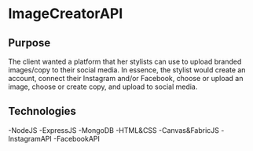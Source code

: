 # ImageCreatorAPI

## Purpose
The client wanted a platform that her stylists can use to upload branded images/copy to their social media. In essence, the stylist would create an account, connect their Instagram and/or Facebook, choose or upload an image, choose or create copy, and upload to social media.

## Technologies
-NodeJS -ExpressJS -MongoDB -HTML&CSS -Canvas&FabricJS -InstagramAPI -FacebookAPI
